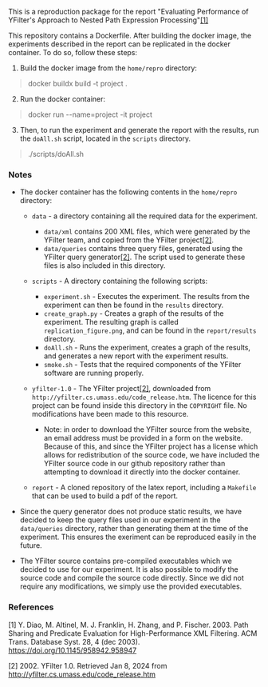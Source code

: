 This is a reproduction package for the report "Evaluating Performance of YFilter's Approach to Nested Path Expression Processing"[[1]](#1)

This repository contains a Dockerfile. After building the docker image, the experiments described in the report can be replicated in the docker container. To do so, follow these steps:

1. Build the docker image from the `home/repro` directory:
>	docker buildx build -t project .

2. Run the docker container: 
>	docker run --name=project -it project

3. Then, to run the experiment and generate the report with the results, run the `doAll.sh` script, located in the `scripts` directory.
>	./scripts/doAll.sh

### Notes

- The docker container has the following contents in the `home/repro` directory:

	- `data` - a directory containing all the required data for the experiment.
		- `data/xml` contains 200 XML files, which were generated by the YFilter team, and copied from the YFilter project[[2]](#2).
		- `data/queries` contains three query files, generated using the YFilter query generator[[2]](#2). The script used to generate these files is also included in this directory.

	- `scripts` - A directory containing the following scripts:
		- `experiment.sh` - Executes the experiment. The results from the experiment can then be found in the `results` directory.
		- `create_graph.py` - Creates a graph of the results of the experiment. The resulting graph is called `replication_figure.png`, and can be found in the `report/results` directory.
		- `doAll.sh` - Runs the experiment, creates a graph of the results, and generates a new report with the experiment results.
		- `smoke.sh` - Tests that the required components of the YFilter software are running properly.

	- `yfilter-1.0` - The YFilter project[[2]](#2), downloaded from `http://yfilter.cs.umass.edu/code_release.htm`. The licence for this project can be found inside this directory in the `COPYRIGHT` file. No modifications have been made to this resource.
		- Note: in order to download the YFilter source from the website, an email address must be provided in a form on the website. Because of this, and since the YFilter project has a license which allows for redistribution of the source code, we have included the YFilter source code in our github repository rather than attempting to download it directly into the docker container.

	- `report` - A cloned repository of the latex report, including a `Makefile` that can be used to build a pdf of the report.

- Since the query generator does not produce static results, we have decided to keep the query files used in our experiment in the `data/queries` directory, rather than generating them at the time of the experiment. This ensures the exeriment can be reproduced easily in the future.

- The YFilter source contains pre-compiled executables which we decided to use for our experiment. It is also possible to modify the source code and compile the source code directly. Since we did not require any modifications, we simply use the provided executables.

### References
<a id="1">[1]</a> 
Y. Diao, M. Altinel, M. J. Franklin, H. Zhang, and P. Fischer.
2003. 
Path Sharing and Predicate Evaluation for High-Performance XML Filtering.
ACM Trans. Database Syst. 28, 4 (dec 2003). 
https://doi.org/10.1145/958942.958947

<a id="2">[2]</a>
2002. YFilter 1.0. 
Retrieved Jan 8, 2024 from http://yfilter.cs.umass.edu/code_release.htm